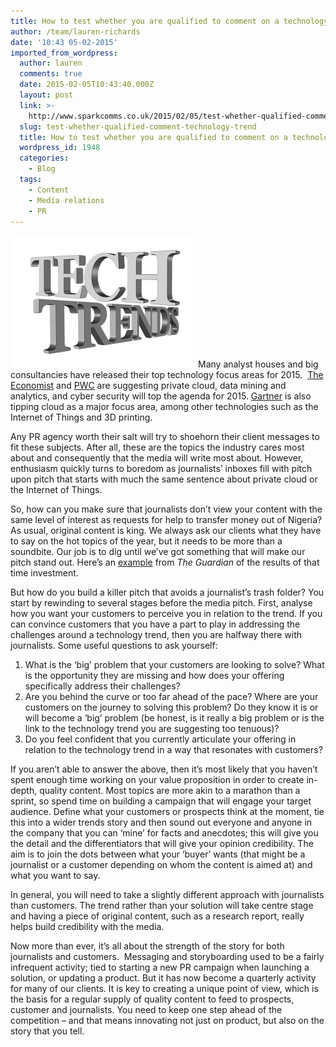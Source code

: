 ```yaml
---
title: How to test whether you are qualified to comment on a technology trend
author: /team/lauren-richards
date: '10:43 05-02-2015'
imported_from_wordpress:
  author: lauren
  comments: true
  date: 2015-02-05T10:43:40.000Z
  layout: post
  link: >-
    http://www.sparkcomms.co.uk/2015/02/05/test-whether-qualified-comment-technology-trend/
  slug: test-whether-qualified-comment-technology-trend
  title: How to test whether you are qualified to comment on a technology trend
  wordpress_id: 1948
  categories:
    - Blog
  tags:
    - Content
    - Media relations
    - PR
---
```


![Tech Trends](technology-584755_640-300x212.jpg)Many analyst houses and big consultancies have released their top technology focus areas for 2015.  [The Economist](http://www.economistinsights.com/analysis/top-tech-trends-2015) and [PWC](http://www.pwc.com/us/tech-trends) are suggesting private cloud, data mining and analytics, and cyber security will top the agenda for 2015. [Gartner](http://www.gartner.com/newsroom/id/2867917) is also tipping cloud as a major focus area, among other technologies such as the Internet of Things and 3D printing.

Any PR agency worth their salt will try to shoehorn their client messages to fit these subjects. After all, these are the topics the industry cares most about and consequently that the media will write most about. However, enthusiasm quickly turns to boredom as journalists’ inboxes fill with pitch upon pitch that starts with much the same sentence about private cloud or the Internet of Things. 

So, how can you make sure that journalists don’t view your content with the same level of interest as requests for help to transfer money out of Nigeria? As usual, original content is king. We always ask our clients what they have to say on the hot topics of the year, but it needs to be more than a soundbite. Our job is to dig until we’ve got something that will make our pitch stand out. Here’s an [example](http://www.theguardian.com/sustainable-business/2014/nov/25/how-3d-printing-is-set-to-shake-up-manufacturing-supply-chains) from _The Guardian_ of the results of that time investment.

But how do you build a killer pitch that avoids a journalist’s trash folder? You start by rewinding to several stages before the media pitch. First, analyse how you want your customers to perceive you in relation to the trend. If you can convince customers that you have a part to play in addressing the challenges around a technology trend, then you are halfway there with journalists. Some useful questions to ask yourself:

  1. What is the ‘big’ problem that your customers are looking to solve? What is the opportunity they are missing and how does your offering specifically address their challenges?
  2. Are you behind the curve or too far ahead of the pace? Where are your customers on the journey to solving this problem? Do they know it is or will become a ‘big’ problem (be honest, is it really a big problem or is the link to the technology trend you are suggesting too tenuous)?
  3. Do you feel confident that you currently articulate your offering in relation to the technology trend in a way that resonates with customers?

If you aren’t able to answer the above, then it’s most likely that you haven’t spent enough time working on your value proposition in order to create in-depth, quality content. Most topics are more akin to a marathon than a sprint, so spend time on building a campaign that will engage your target audience. Define what your customers or prospects think at the moment, tie this into a wider trends story and then sound out everyone and anyone in the company that you can ‘mine’ for facts and anecdotes; this will give you the detail and the differentiators that will give your opinion credibility. The aim is to join the dots between what your ‘buyer’ wants (that might be a journalist or a customer depending on whom the content is aimed at) and what you want to say.   

In general, you will need to take a slightly different approach with journalists than customers. The trend rather than your solution will take centre stage and having a piece of original content, such as a research report, really helps build credibility with the media.

Now more than ever, it’s all about the strength of the story for both journalists and customers.  Messaging and storyboarding used to be a fairly infrequent activity; tied to starting a new PR campaign when launching a solution, or updating a product. But it has now become a quarterly activity for many of our clients. It is key to creating a unique point of view, which is the basis for a regular supply of quality content to feed to prospects, customer and journalists. You need to keep one step ahead of the competition – and that means innovating not just on product, but also on the story that you tell. 
